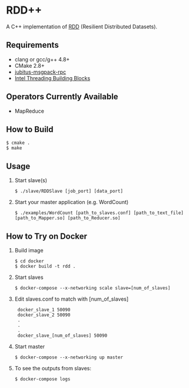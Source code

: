 # RDD++

A C++ implementation of [RDD](https://www.usenix.org/system/files/conference/nsdi12/nsdi12-final138.pdf) (Resilient Distributed Datasets).

## Requirements ##

* clang or gcc/g++ 4.8+
* CMake 2.8+
* [jubitus-msgpack-rpc](https://github.com/jubatus/jubatus-msgpack-rpc/tree/master/cpp)
* [Intel Threading Building Blocks](https://www.threadingbuildingblocks.org/)

## Operators Currently Available ##

* MapReduce

## How to Build ##
    
```
$ cmake .
$ make
```

## Usage ##

1. Start slave(s)

    ```
    $ ./slave/RDDSlave [job_port] [data_port]
    ```
    
2.  Start your master application (e.g. WordCount)

    ```
    $ ./examples/WordCount [path_to_slaves.conf] [path_to_text_file] [path_to_Mapper.so] [path_to_Reducer.so]
    ```

## How to Try on Docker ##

1. Build image

    ```
    $ cd docker
    $ docker build -t rdd .
    ```

2. Start slaves

    ```
    $ docker-compose --x-networking scale slave=[num_of_slaves]
    ```

3. Edit slaves.conf to match with [num_of_slaves]

        docker_slave_1 50090
        docker_slave_2 50090
        .
        .
        .
        docker_slave_[num_of_slaves] 50090
    

4. Start master

    ```
    $ docker-compose --x-networking up master
    ```

5. To see the outputs from slaves:

    ```
    $ docker-compose logs
    ```